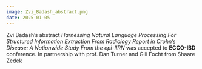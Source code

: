 ```yaml
---
image: Zvi_Badash_abstract.png
date: 2025-01-05
---
```


Zvi Badash’s abstract *Harnessing Natural Language Processing For Structured Information Extraction From Radiology Report in Crohn’s Disease: A Nationwide Study From the epi-IIRN* was accepted to **ECCO-IBD** conference. In partnership with prof. Dan Turner and Gili Focht from Shaare Zedek
